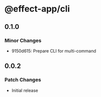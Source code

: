 # @effect-app/cli

## 0.1.0

### Minor Changes

- 9150d615: Prepare CLI for multi-command

## 0.0.2

### Patch Changes

- Initial release
